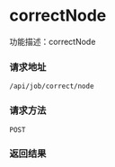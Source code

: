 # correctNode
功能描述：correctNode

### 请求地址
```
/api/job/correct/node
```

### 请求方法
`POST`




### 返回结果

